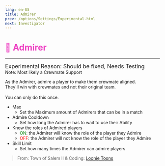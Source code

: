 ```yaml
---
lang: en-US
title: Admirer
prev: /options/Settings/Experimental.html
next: Investigator
---
```


# <font color="#ee43c3">💞 <b>Admirer</b></font> <Badge text="Crewmate" type="tip" vertical="middle"/>
---
<font size=4em>Experimental Reason: Should be fixed, Needs Testing</font><br>
Note: Most likely a Crewmate Support

As the Admirer, admire a player to make them crewmate aligned.<br>
They'll win with crewmates and not their original team.<br><br>
You can only do this once.
* Max
  * Set the Maximum amount of Admirers that can be in a match
* Admire Cooldown
  * Set how long the Admirer has to wait to use their Ability
* Know the roles of Admired players
  * <font color=green>ON</font>: the Admirer will know the role of the player they Admire
  * <font color=red>OFF</font>: the Admirer will not know the role of the player they Admire
* Skill Limit
  * Set how many times the Admirer can admire players

> From: Town of Salem II & Coding: [Loonie Toons](https://github.com/Loonie-Toons)